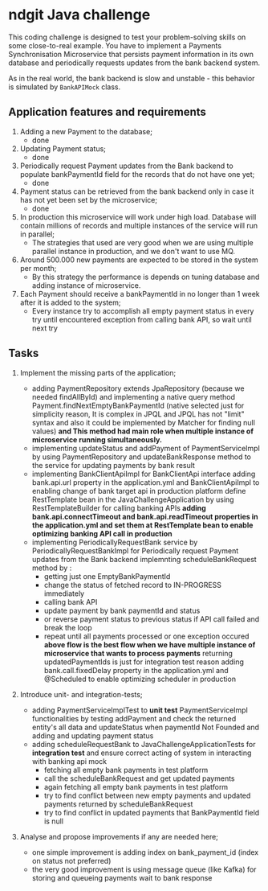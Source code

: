 # ndgit Java challenge
This coding challenge is designed to test your problem-solving skills on some close-to-real example.
You have to implement a Payments Synchronisation Microservice that persists payment information in its own database 
and periodically requests updates from the bank backend system. 

As in the real world, the bank backend is slow and unstable - this behavior is simulated by `BankAPIMock` class.

## Application features and requirements

1. Adding a new Payment to the database;
   - done
2. Updating Payment status;
   - done
3. Periodically request Payment updates from the Bank backend to populate bankPaymentId field for the records that do not have one yet;
   - done
4. Payment status can be retrieved from the bank backend only in case it has not yet been set by the microservice;
   - done
5. In production this microservice will work under high load. Database will contain millions of records and multiple instances of the service will run in parallel;
   - The strategies that used are very good when we are using multiple parallel instance in production, and we don't want to use MQ.
6. Around 500.000 new payments are expected to be stored in the system per month;
   - By this strategy the performance is depends on tuning database and adding instance of microservice. 
7. Each Payment should receive a bankPaymentId in no longer than 1 week after it is added to the system;
   - Every instance try to accomplish all empty payment status in every try until encountered exception from calling bank API, so wait until next try

## Tasks

1. Implement the missing parts of the application;
   - adding PaymentRepository extends JpaRepository (because we needed findAllById)
     and implementing a native query method Payment.findNextEmptyBankPaymentId (native selected just for simplicity reason, It is complex in JPQL and JPQL has not "limit" syntax and also it could be implemented by Matcher for finding null values)
     **and This method had main role when multiple instance of microservice running simultaneously.**
   - implementing updateStatus and addPayment of PaymentServiceImpl by using PaymentRepository
     and updateBankResponse method to the service for updating payments by bank result
   - implementing BankClientApiImpl for BankClientApi interface
     adding bank.api.url property in the application.yml and BankClientApiImpl to enabling change of bank target api in production platform
     define RestTemplate bean in the JavaChallengeApplication by using RestTemplateBuilder for calling banking APIs
     **adding bank.api.connectTimeout and bank.api.readTimeout properties in the application.yml and set them at RestTemplate bean to enable optimizing banking API call in production**
   - implementing PeriodicallyRequestBank service by PeriodicallyRequestBankImpl for Periodically request Payment updates from the Bank backend
     implemnting scheduleBankRequest method by :
        - getting just one EmptyBankPaymentId
        - change the status of fetched record to IN-PROGRESS immediately
        - calling bank API 
        - update payment by bank paymentId and status
        - or reverse payment status to previous status if API call failed and break the loop
        - repeat until all payments processed or one exception occured
     **above flow is the best flow when we have multiple instance of microservice that wants to process payments**
     returning updatedPaymentIds is just for integration test reason
     adding bank.call.fixedDelay property in the application.yml and @Scheduled to enable optimizing scheduler in production 
   
2. Introduce unit- and integration-tests;
   - adding PaymentServiceImplTest to **unit test** PaymentServiceImpl functionalities
     by testing addPayment and check the returned entity's all data
     and updateStatus when paymentId Not Founded
     and adding and updating payment status
   - adding scheduleRequestBank to JavaChallengeApplicationTests for **integration test** and ensure correct acting of system in interacting with banking api mock
        - fetching all empty bank payments in test platform
        - call the scheduleBankRequest and get updated payments
        - again fetching all empty bank payments in test platform
        - try to find conflict between new empty payments and updated payments returned by scheduleBankRequest
        - try to find conflict in updated payments that BankPaymentId field is null

3. Analyse and propose improvements if any are needed here; 
    - one simple improvement is adding index on bank_payment_id (index on status not preferred)
    - the very good improvement is using message queue (like Kafka) for storing and queueing payments wait to bank response

